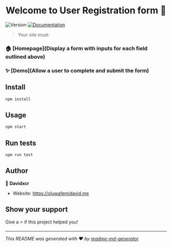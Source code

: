 <h1 align="center">Welcome to User Registration form 👋</h1>
<p>
  <img alt="Version" src="https://img.shields.io/badge/version-0.1.0-blue.svg?cacheSeconds=2592000" />
  <a href="Do not allow form submission without completing the entire form" target="_blank">
    <img alt="Documentation" src="https://img.shields.io/badge/documentation-yes-brightgreen.svg" />
  </a>
</p>

> Your site must:

### 🏠 [Homepage](Display a form with inputs for each field outlined above)

### ✨ [Demo](Allow a user to complete and submit the form)

## Install

```sh
npm install
```

## Usage

```sh
npm start
```

## Run tests

```sh
npm run test
```

## Author

👤 **Davidxcr**

* Website: https://oluwafemidavid.me

## Show your support

Give a ⭐️ if this project helped you!

***
_This README was generated with ❤️ by [readme-md-generator](https://github.com/kefranabg/readme-md-generator)_